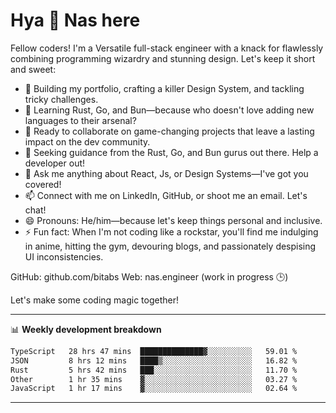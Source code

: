 # Hya 👋 Nas here

Fellow coders! I'm a Versatile full-stack engineer with a knack for flawlessly combining programming wizardry and stunning design. Let's keep it short and sweet:

- 🔭 Building my portfolio, crafting a killer Design System, and tackling tricky challenges.
- 🌱 Learning Rust, Go, and Bun—because who doesn't love adding new languages to their arsenal?
- 👯 Ready to collaborate on game-changing projects that leave a lasting impact on the dev community.
- 🤔 Seeking guidance from the Rust, Go, and Bun gurus out there. Help a developer out!
- 💬 Ask me anything about React, Js, or Design Systems—I've got you covered!
- 📫 Connect with me on LinkedIn, GitHub, or shoot me an email. Let's chat!
- 😄 Pronouns: He/him—because let's keep things personal and inclusive.
- ⚡ Fun fact: When I'm not coding like a rockstar, you'll find me indulging in anime, hitting the gym, devouring blogs, and passionately despising UI inconsistencies.

GitHub: github.com/bitabs
Web: nas.engineer (work in progress 🕒)

Let's make some coding magic together!

-------
📊 **Weekly development breakdown**
<!--START_SECTION:waka-->

```txt
TypeScript   28 hrs 47 mins  ██████████████▓░░░░░░░░░░   59.01 %
JSON         8 hrs 12 mins   ████▒░░░░░░░░░░░░░░░░░░░░   16.82 %
Rust         5 hrs 42 mins   ███░░░░░░░░░░░░░░░░░░░░░░   11.70 %
Other        1 hr 35 mins    ▓░░░░░░░░░░░░░░░░░░░░░░░░   03.27 %
JavaScript   1 hr 17 mins    ▓░░░░░░░░░░░░░░░░░░░░░░░░   02.64 %
```

<!--END_SECTION:waka-->
-------
